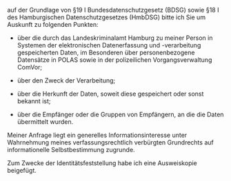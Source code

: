 auf der Grundlage von §19 I Bundesdatenschutzgesetz (BDSG) sowie
§18 I des Hamburgischen Datenschutzgesetzes (HmbDSG) bitte ich Sie um Auskunft
zu folgenden Punkten:

+ über die durch das Landeskriminalamt Hamburg zu meiner Person in Systemen
  der elektronischen Datenerfassung und -verarbeitung gespeicherten Daten, im
  Besonderen über personenbezogene Datensätze in POLAS sowie in der polizeilichen
  Vorgangsverwaltung ComVor;

+ über den Zweck der Verarbeitung;

+ über die Herkunft der Daten, soweit diese gespeichert oder sonst bekannt ist;

+ über die Empfänger oder die Gruppen von Empfängern, an die die Daten übermittelt wurden.

Meiner Anfrage liegt ein generelles Informationsinteresse unter Wahrnehmung
meines verfassungsrechtlich verbürgten Grundrechts auf informationelle
Selbstbestimmung zugrunde.

Zum Zwecke der Identitätsfeststellung habe ich eine Ausweiskopie beigefügt.
